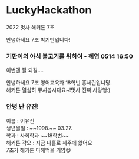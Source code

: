 # LuckyHackathon
2022 멋사 해커톤 7조
<p>안녕하세요 7조 박기만입니다!</p>
<h3>기만이의 야식 불고기를 위하여 - 혜영 0514 16:50</h3>
<p>이번엔 잘 되길....</p>

<p>안녕하세요 7조 영어교육과 18학번 홍세린입니당.<br>
   해커톤 열심히 뿌셔봅시다요~!멋사 진짜 사랑행:)</p>

### 안녕 난 유진!
<p>이름 : 이유진<br>
생년월일 : ~~1998.~~ 03.27.<br>
학과 : 사회학과 ~~18학번~~ <br>
해커톤 각오 : 지금 나홀로 제주에 왔어요<br>
7조가 해커톤 다해먹을 거얌😋</p>